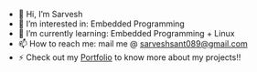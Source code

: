 - 👋 Hi, I’m Sarvesh
- 👀 I’m interested in: Embedded Programming
- 🌱 I’m currently learning: Embedded Programming + Linux 
- 📫 How to reach me: mail me @ sarveshsant089@gmail.com
- ⚡ Check out my [Portfolio](https://sites.google.com/view/sarveshsant/about-me) to know more about my projects!!

<!---
srx089/srx089 is a ✨ special ✨ repository because its `README.md` (this file) appears on your GitHub profile.
You can click the Preview link to take a look at your changes.
--->
